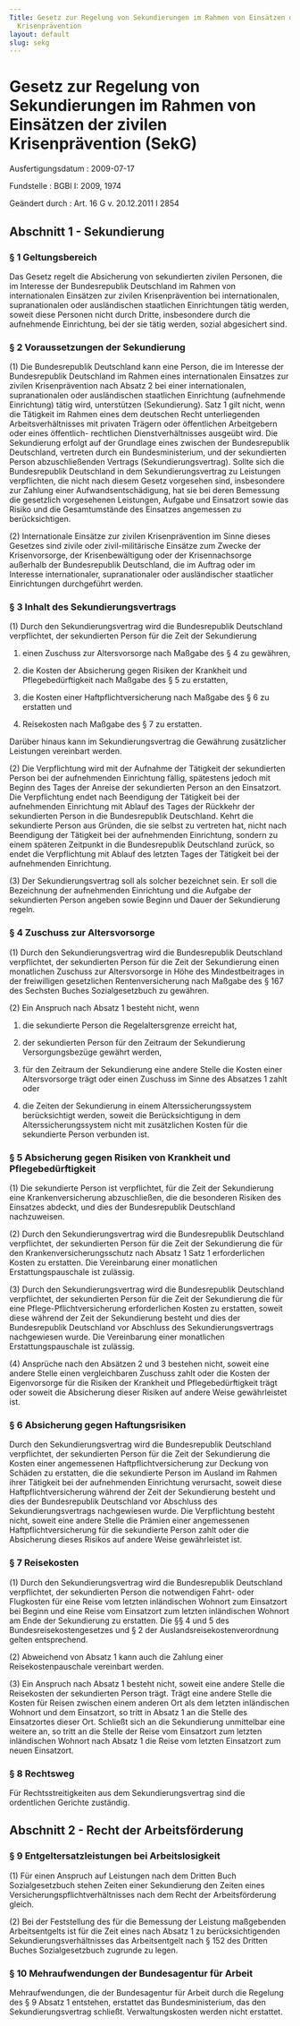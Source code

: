 ```yaml
---
Title: Gesetz zur Regelung von Sekundierungen im Rahmen von Einsätzen der zivilen
  Krisenprävention
layout: default
slug: sekg
---
```


# Gesetz zur Regelung von Sekundierungen im Rahmen von Einsätzen der zivilen Krisenprävention (SekG)

Ausfertigungsdatum
:   2009-07-17

Fundstelle
:   BGBl I: 2009, 1974

Geändert durch
:   Art. 16 G v. 20.12.2011 I 2854


## Abschnitt 1 - Sekundierung


### § 1 Geltungsbereich

Das Gesetz regelt die Absicherung von sekundierten zivilen Personen,
die im Interesse der Bundesrepublik Deutschland im Rahmen von
internationalen Einsätzen zur zivilen Krisenprävention bei
internationalen, supranationalen oder ausländischen staatlichen
Einrichtungen tätig werden, soweit diese Personen nicht durch Dritte,
insbesondere durch die aufnehmende Einrichtung, bei der sie tätig
werden, sozial abgesichert sind.


### § 2 Voraussetzungen der Sekundierung

(1) Die Bundesrepublik Deutschland kann eine Person, die im Interesse
der Bundesrepublik Deutschland im Rahmen eines internationalen
Einsatzes zur zivilen Krisenprävention nach Absatz 2 bei einer
internationalen, supranationalen oder ausländischen staatlichen
Einrichtung (aufnehmende Einrichtung) tätig wird, unterstützen
(Sekundierung). Satz 1 gilt nicht, wenn die Tätigkeit im Rahmen eines
dem deutschen Recht unterliegenden Arbeitsverhältnisses mit privaten
Trägern oder öffentlichen Arbeitgebern oder eines öffentlich-
rechtlichen Dienstverhältnisses ausgeübt wird. Die Sekundierung
erfolgt auf der Grundlage eines zwischen der Bundesrepublik
Deutschland, vertreten durch ein Bundesministerium, und der
sekundierten Person abzuschließenden Vertrags (Sekundierungsvertrag).
Sollte sich die Bundesrepublik Deutschland in dem Sekundierungsvertrag
zu Leistungen verpflichten, die nicht nach diesem Gesetz vorgesehen
sind, insbesondere zur Zahlung einer Aufwandsentschädigung, hat sie
bei deren Bemessung die gesetzlich vorgesehenen Leistungen, Aufgabe
und Einsatzort sowie das Risiko und die Gesamtumstände des Einsatzes
angemessen zu berücksichtigen.

(2) Internationale Einsätze zur zivilen Krisenprävention im Sinne
dieses Gesetzes sind zivile oder zivil-militärische Einsätze zum
Zwecke der Krisenvorsorge, der Krisenbewältigung oder der
Krisennachsorge außerhalb der Bundesrepublik Deutschland, die im
Auftrag oder im Interesse internationaler, supranationaler oder
ausländischer staatlicher Einrichtungen durchgeführt werden.


### § 3 Inhalt des Sekundierungsvertrags

(1) Durch den Sekundierungsvertrag wird die Bundesrepublik Deutschland
verpflichtet, der sekundierten Person für die Zeit der Sekundierung

1.  einen Zuschuss zur Altersvorsorge nach Maßgabe des § 4 zu gewähren,


2.  die Kosten der Absicherung gegen Risiken der Krankheit und
    Pflegebedürftigkeit nach Maßgabe des § 5 zu erstatten,


3.  die Kosten einer Haftpflichtversicherung nach Maßgabe des § 6 zu
    erstatten und


4.  Reisekosten nach Maßgabe des § 7 zu erstatten.



Darüber hinaus kann im Sekundierungsvertrag die Gewährung zusätzlicher
Leistungen vereinbart werden.

(2) Die Verpflichtung wird mit der Aufnahme der Tätigkeit der
sekundierten Person bei der aufnehmenden Einrichtung fällig,
spätestens jedoch mit Beginn des Tages der Anreise der sekundierten
Person an den Einsatzort. Die Verpflichtung endet nach Beendigung der
Tätigkeit bei der aufnehmenden Einrichtung mit Ablauf des Tages der
Rückkehr der sekundierten Person in die Bundesrepublik Deutschland.
Kehrt die sekundierte Person aus Gründen, die sie selbst zu vertreten
hat, nicht nach Beendigung der Tätigkeit bei der aufnehmenden
Einrichtung, sondern zu einem späteren Zeitpunkt in die Bundesrepublik
Deutschland zurück, so endet die Verpflichtung mit Ablauf des letzten
Tages der Tätigkeit bei der aufnehmenden Einrichtung.

(3) Der Sekundierungsvertrag soll als solcher bezeichnet sein. Er soll
die Bezeichnung der aufnehmenden Einrichtung und die Aufgabe der
sekundierten Person angeben sowie Beginn und Dauer der Sekundierung
regeln.


### § 4 Zuschuss zur Altersvorsorge

(1) Durch den Sekundierungsvertrag wird die Bundesrepublik Deutschland
verpflichtet, der sekundierten Person für die Zeit der Sekundierung
einen monatlichen Zuschuss zur Altersvorsorge in Höhe des
Mindestbeitrages in der freiwilligen gesetzlichen Rentenversicherung
nach Maßgabe des § 167 des Sechsten Buches Sozialgesetzbuch zu
gewähren.

(2) Ein Anspruch nach Absatz 1 besteht nicht, wenn

1.  die sekundierte Person die Regelaltersgrenze erreicht hat,


2.  der sekundierten Person für den Zeitraum der Sekundierung
    Versorgungsbezüge gewährt werden,


3.  für den Zeitraum der Sekundierung eine andere Stelle die Kosten einer
    Altersvorsorge trägt oder einen Zuschuss im Sinne des Absatzes 1 zahlt
    oder


4.  die Zeiten der Sekundierung in einem Alterssicherungssystem
    berücksichtigt werden, soweit die Berücksichtigung in dem
    Alterssicherungssystem nicht mit zusätzlichen Kosten für die
    sekundierte Person verbunden ist.





### § 5 Absicherung gegen Risiken von Krankheit und Pflegebedürftigkeit

(1) Die sekundierte Person ist verpflichtet, für die Zeit der
Sekundierung eine Krankenversicherung abzuschließen, die die
besonderen Risiken des Einsatzes abdeckt, und dies der Bundesrepublik
Deutschland nachzuweisen.

(2) Durch den Sekundierungsvertrag wird die Bundesrepublik Deutschland
verpflichtet, der sekundierten Person für die Zeit der Sekundierung
die für den Krankenversicherungsschutz nach Absatz 1 Satz 1
erforderlichen Kosten zu erstatten. Die Vereinbarung einer monatlichen
Erstattungspauschale ist zulässig.

(3) Durch den Sekundierungsvertrag wird die Bundesrepublik Deutschland
verpflichtet, der sekundierten Person für die Zeit der Sekundierung
die für eine Pflege-Pflichtversicherung erforderlichen Kosten zu
erstatten, soweit diese während der Zeit der Sekundierung besteht und
dies der Bundesrepublik Deutschland vor Abschluss des
Sekundierungsvertrags nachgewiesen wurde. Die Vereinbarung einer
monatlichen Erstattungspauschale ist zulässig.

(4) Ansprüche nach den Absätzen 2 und 3 bestehen nicht, soweit eine
andere Stelle einen vergleichbaren Zuschuss zahlt oder die Kosten der
Eigenvorsorge für die Risiken der Krankheit und Pflegebedürftigkeit
trägt oder soweit die Absicherung dieser Risiken auf andere Weise
gewährleistet ist.


### § 6 Absicherung gegen Haftungsrisiken

Durch den Sekundierungsvertrag wird die Bundesrepublik Deutschland
verpflichtet, der sekundierten Person für die Zeit der Sekundierung
die Kosten einer angemessenen Haftpflichtversicherung zur Deckung von
Schäden zu erstatten, die die sekundierte Person im Ausland im Rahmen
ihrer Tätigkeit bei der aufnehmenden Einrichtung verursacht, soweit
diese Haftpflichtversicherung während der Zeit der Sekundierung
besteht und dies der Bundesrepublik Deutschland vor Abschluss des
Sekundierungsvertrags nachgewiesen wurde. Die Verpflichtung besteht
nicht, soweit eine andere Stelle die Prämien einer angemessenen
Haftpflichtversicherung für die sekundierte Person zahlt oder die
Absicherung dieses Risikos auf andere Weise gewährleistet ist.


### § 7 Reisekosten

(1) Durch den Sekundierungsvertrag wird die Bundesrepublik Deutschland
verpflichtet, der sekundierten Person die notwendigen Fahrt- oder
Flugkosten für eine Reise vom letzten inländischen Wohnort zum
Einsatzort bei Beginn und eine Reise vom Einsatzort zum letzten
inländischen Wohnort am Ende der Sekundierung zu erstatten. Die §§ 4
und 5 des Bundesreisekostengesetzes und § 2 der
Auslandsreisekostenverordnung gelten entsprechend.

(2) Abweichend von Absatz 1 kann auch die Zahlung einer
Reisekostenpauschale vereinbart werden.

(3) Ein Anspruch nach Absatz 1 besteht nicht, soweit eine andere
Stelle die Reisekosten der sekundierten Person trägt. Trägt eine
andere Stelle die Kosten für Reisen zwischen einem anderen Ort als dem
letzten inländischen Wohnort und dem Einsatzort, so tritt in Absatz 1
an die Stelle des Einsatzortes dieser Ort. Schließt sich an die
Sekundierung unmittelbar eine weitere an, so tritt an die Stelle der
Reise vom Einsatzort zum letzten inländischen Wohnort nach Absatz 1
die Reise vom letzten Einsatzort zum neuen Einsatzort.


### § 8 Rechtsweg

Für Rechtsstreitigkeiten aus dem Sekundierungsvertrag sind die
ordentlichen Gerichte zuständig.


## Abschnitt 2 - Recht der Arbeitsförderung


### § 9 Entgeltersatzleistungen bei Arbeitslosigkeit

(1) Für einen Anspruch auf Leistungen nach dem Dritten Buch
Sozialgesetzbuch stehen Zeiten einer Sekundierung den Zeiten eines
Versicherungspflichtverhältnisses nach dem Recht der Arbeitsförderung
gleich.

(2) Bei der Feststellung des für die Bemessung der Leistung
maßgebenden Arbeitsentgelts ist für die Zeit eines nach Absatz 1 zu
berücksichtigenden Sekundierungsverhältnisses das Arbeitsentgelt nach
§ 152 des Dritten Buches Sozialgesetzbuch zugrunde zu legen.


### § 10 Mehraufwendungen der Bundesagentur für Arbeit

Mehraufwendungen, die der Bundesagentur für Arbeit durch die Regelung
des § 9 Absatz 1 entstehen, erstattet das Bundesministerium, das den
Sekundierungsvertrag schließt. Verwaltungskosten werden nicht
erstattet.

